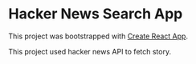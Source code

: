 # Hacker News Search App

This project was bootstrapped with [Create React App](https://github.com/facebook/create-react-app).

This project used hacker news API to fetch story.

